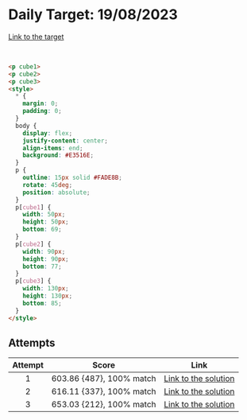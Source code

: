 # Daily Target: 19/08/2023

[Link to the target](https://cssbattle.dev/play/1fzXRMzf7cHAFqUIG2aC)

<!-- ![img](../images/target-solution/daily-target_2023-08-26.png) -->

<br>

```html
<p cube1>
<p cube2>
<p cube3>
<style>
  * {
    margin: 0;
    padding: 0;
  }
  body {
    display: flex;
    justify-content: center;
    align-items: end;
    background: #E3516E;
  }
  p {
    outline: 15px solid #FADE8B;
    rotate: 45deg;
    position: absolute;
  }
  p[cube1] {
    width: 50px;
    height: 50px;
    bottom: 69;
  }
  p[cube2] {
    width: 90px;
    height: 90px;
    bottom: 77;
  }
  p[cube3] {
    width: 130px;
    height: 130px;
    bottom: 85;
  }
</style>
```

## Attempts
| Attempt | Score | Link |
|:-:|:-:|:-:|
| 1 | 603.86 {487}, 100% match  | [Link to the solution](../html/daily-target_2023-08-19_attempt-01.html) |
| 2 | 616.11 {337}, 100% match  | [Link to the solution](../html/daily-target_2023-08-19_attempt-02.html) |
| 3 | 653.03 {212}, 100% match  | [Link to the solution](../html/daily-target_2023-08-19_attempt-03.html) |